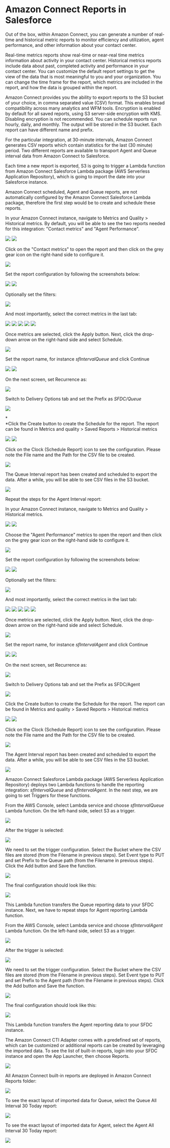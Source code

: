 <h1 id="amazon-connect-reports-in-salesforce"> Amazon Connect Reports in Salesforce </h1>

Out of the box, within Amazon Connect, you can generate a number of
real-time and historical metric reports to monitor efficiency and
utilization, agent performance, and other information about your contact
center.

Real-time metrics reports show real-time or near-real time metrics
information about activity in your contact center. Historical metrics
reports include data about past, completed activity and performance in
your contact center. You can customize the default report settings to
get the view of the data that is most meaningful to you and your
organization. You can change the time frame for the report, which
metrics are included in the report, and how the data is grouped within
the report.

Amazon Connect provides you the ability to export reports to the S3
bucket of your choice, in comma separated value (CSV) format. This
enables broad compatibility across many analytics and WFM tools.
Encryption is enabled by default for all saved reports, using S3
server-side encryption with KMS. Disabling encryption is not
recommended. You can schedule reports run hourly, daily, and monthly.
The output will be stored in the S3 bucket. Each report can have
different name and prefix.

For the particular integration, at 30-minute intervals, Amazon Connect
generates CSV reports which contain statistics for the last (30 minute)
period. Two different reports are available to transport Agent and Queue
interval data from Amazon Connect to Salesforce.

Each time a new report is exported, S3 is going to trigger a Lambda
function from Amazon Connect Salesforce Lambda package (AWS Serverless
Application Repository), which is going to import the date into your
Salesforce instance.

Amazon Connect scheduled, Agent and Queue reports, are not automatically
configured by the Amazon Connect Salesforce Lambda package, therefore
the first step would be to create and schedule these reports.

In your Amazon Connect instance, navigate to Metrics and Quality \>
Historical metrics. By default, you will be able to see the two reports
needed for this integration: "Contact metrics" and "Agent Performance".

<img src="../media/image251.png" />

<img src="../media/image252.png" />

Click on the "Contact metrics" to open the report and then click on the
grey gear icon on the right-hand side to configure it.

<img src="../media/image253.png" />

Set the report configuration by following the screenshots below:

<img src="../media/image254.png" />

<img src="../media/image255.png" />

Optionally set the filters:

<img src="../media/image256.png" />

And most importantly, select the correct metrics in the last tab:

<img src="../media/image257.png" />

<img src="../media/image258.png" />

<img src="../media/image259.png" />

<img src="../media/image260.png" />

<img src="../media/image261.png" />

Once metrics are selected, click the Apply button. Next, click the
drop-down arrow on the right-hand side and select Schedule.

<img src="../media/image262.png" />

Set the report name, for instance *sfIntervalQueue* and click Continue

<img src="../media/image263.png" />

<img src="../media/image264.png" />

On the next screen, set Recurrence as:

<img src="../media/image265.png" />

Switch to Delivery Options tab and set the Prefix as
*SFDC/Queue*

<img src="../media/image266.png" />

*\
*Click the Create button to create the Schedule for the report. The
report can be found in Metrics and quality \> Saved Reports \>
Historical metrics

<img src="../media/image267.png" />

<img src="../media/image268.png" />

Click on the Clock (Schedule Report) icon to see the configuration.
Please note the File name and the Path for the CSV file to be created.

<img src="../media/image269.png" />

The Queue Interval report has been created and scheduled to export the
data. After a while, you will be able to see CSV files in the S3 bucket.

<img src="../media/image270.png" />

Repeat the steps for the Agent Interval report:

In your Amazon Connect instance, navigate to Metrics and Quality \>
Historical metrics.

<img src="../media/image271.png" />

<img src="../media/image252.png" />

Choose the "Agent Performance" metrics to open the report and then click
on the grey gear icon on the right-hand side to configure it.

<img src="../media/image272.png" />

Set the report configuration by following the screenshots below:

<img src="../media/image254.png" />

<img src="../media/image273.png" />

Optionally set the filters:

<img src="../media/image256.png" />

And most importantly, select the correct metrics in the last tab:

<img src="../media/image274.png" />

<img src="../media/image275.png" />

<img src="../media/image276.png" />

<img src="../media/image277.png" />

<img src="../media/image278.png" />

Once metrics are selected, click the Apply button. Next, click the
drop-down arrow on the right-hand side and select Schedule.

<img src="../media/image262.png" />

Set the report name, for instance *sfIntervalAgent* and click Continue

<img src="../media/image279.png" />

<img src="../media/image264.png" />

On the next screen, set Recurrence as:

<img src="../media/image265.png" />

Switch to Delivery Options tab and set the Prefix as SFDC/Agent

<img src="../media/image280.png" />

Click the Create button to create the Schedule for the report. The
report can be found in Metrics and quality \> Saved Reports \>
Historical metrics

<img src="../media/image267.png" />

<img src="../media/image281.png" />

Click on the Clock (Schedule Report) icon to see the configuration.
Please note the File name and the Path for the CSV file to be created.

<img src="../media/image282.png" />

The Agent Interval report has been created and scheduled to export the
data. After a while, you will be able to see CSV files in the S3 bucket.

<img src="../media/image283.png" />

Amazon Connect Salesforce Lambda package (AWS Serverless Application
Repository) deploys two Lambda functions to handle the reporting
integration: *sfIntervalQueue* and *sfIntervalAgent*. In the next step,
we are going to set Triggers for these functions.

From the AWS Console, select Lambda service and choose *sfIntervalQueue*
Lambda function. On the left-hand side, select S3 as a trigger.

<img src="../media/image284.png" />

After the trigger is selected:

<img src="../media/image285.png" />

We need to set the trigger configuration. Select the Bucket where the
CSV files are stored (from the Filename in previous steps). Set Event
type to PUT and set Prefix to the Queue path (from the Filename in
previous steps). Click the Add button and Save the function.

<img src="../media/image286.png" />

The final configuration should look like this:

<img src="../media/image287.png" />

This Lambda function transfers the Queue reporting data to your SFDC
instance. Next, we have to repeat steps for Agent reporting Lambda
function.

From the AWS Console, select Lambda service and choose *sfIntervalAgent*
Lambda function. On the left-hand side, select S3 as a trigger.

<img src="../media/image284.png" />

After the trigger is selected:

<img src="../media/image285.png" />

We need to set the trigger configuration. Select the Bucket where the
CSV files are stored (from the Filename in previous steps). Set Event
type to PUT and set Prefix to the Agent path (from the Filename in
previous steps). Click the Add button and Save the function.

<img src="../media/image288.png" />

The final configuration should look like this:

<img src="../media/image289.png" />

This Lambda function transfers the Agent reporting data to your SFDC
instance.

The Amazon Connect CTI Adapter comes with a predefined set of reports,
which can be customized or additional reports can be created by
leveraging the imported data. To see the list of built-in reports, login
into your SFDC instance and open the App Launcher, then choose Reports.

<img src="../media/image290.png" />

All Amazon Connect built-in reports are deployed in Amazon Connect
Reports folder:

<img src="../media/image291.png" />

To see the exact layout of imported data for Queue, select the Queue All
Interval 30 Today report:

<img src="../media/image292.png" />

To see the exact layout of imported data for Agent, select the Agent All
Interval 30 Today report:

<img src="../media/image293.png" />
